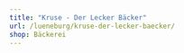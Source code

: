 ```yaml
---
title: "Kruse - Der Lecker Bäcker"
url: /lueneburg/kruse-der-lecker-baecker/
shop: Bäckerei
---
```

